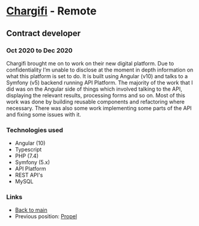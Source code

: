 # [Chargifi](https://chargifi.com) - Remote

## Contract developer
### Oct 2020 to Dec 2020

Chargifi brought me on to work on their new digital platform. Due to confidentiality I’m unable to disclose at the moment in depth information on what this platform is set to do. It is built using Angular (v10) and talks to a Symfony (v5) backend running API Platform. The majority of the work that I did was on the Angular side of things which involved talking to the API, displaying the relevant results, processing forms and so on. Most of this work was done by building reusable components and refactoring where necessary. There was also some work implementing some parts of the API and fixing some issues with it.

### Technologies used

* Angular (10)
* Typescript
* PHP (7.4)
* Symfony (5.x)
* API Platform
* REST API's
* MySQL

### Links

* [Back to main](/)
* Previous position: [Propel](propel.md)

